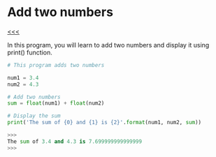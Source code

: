 
Add two numbers
======

[<<<]()

In this program, you will learn to add two numbers and display it using print() function.

```python
# This program adds two numbers

num1 = 3.4
num2 = 4.3

# Add two numbers
sum = float(num1) + float(num2)

# Display the sum
print('The sum of {0} and {1} is {2}'.format(num1, num2, sum))

>>>
The sum of 3.4 and 4.3 is 7.699999999999999
>>>
```
